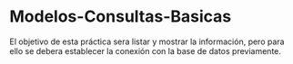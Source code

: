 # Modelos-Consultas-Basicas
El objetivo de esta práctica sera listar y mostrar la información, pero para
ello se debera establecer la conexión con la base de datos previamente.
